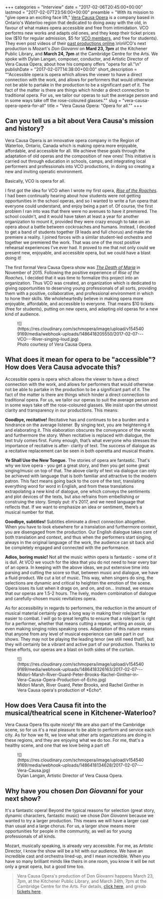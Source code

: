 +++
categories = "Interview"
date = "2017-02-06T20:45:00+00:00"
lastmod = "2017-02-07T23:56:00+00:00"
preamble = "With its mission to \"give opera an exciting face lift,\" [Vera Causa Opera](/scene/companies/vera-causa-opera/) is a company based in Ontario's Waterloo region that dedicated to doing away with the old, in favour of what makes opera accessible and free from intimidation. VCO performs new works and adapts old ones, and they keep their ticket prices low ($10 for regular admission, $5 for [VCO members](http://www.vcopera.ca/membership), and free for students). They even post videos of their [past productions online](http://www.vcopera.ca/past-shows).\n\nVCO's next production is Mozart's *Don Giovanni* on **Mard 23, 7pm** at the Kitchener Public Library, and **March 24, 7pm** at the Cambridge Centre for the Arts. We spoke with Dylan Langan, composer, conductor, and Artistic Director of Vera Causa Opera, about how his company offers \"opera for all.\"\n"
publishDate = "2017-02-07T14:38:00+00:00"
short_description = "&quot;Accessible opera is opera which allows the viewer to have a direct connection with the work, and allows for performers that would otherwise not be able to partake in the production to be a significant part of it. The fact of the matter is there are things which hinder a direct connection to traditional opera. For us, we tailor our operas to suit the average person and in some ways take off the rose-coloured glasses.&quot;"
slug = "vera-causa-opera-opera-for-all"
title = "Vera Causa Opera: &quot;Opera for all.&quot;"
+++

## Can you tell us a bit about Vera Causa's mission and history?

Vera Causa Opera is an innovative opera company in the Region of Waterloo, Ontario, Canada which is making opera more enjoyable, affordable, and accessible for all. We achieve these goals through the adaptation of old operas and the composition of new ones! This initiative is carried out through education in schools, camps, and integrating local performers and professionals into VCO productions, in doing so creating a new and inviting operatic environment. 

Basically, VCO is opera for all. 

I first got the idea for VCO when I wrote my first opera, [*Rise of the Roaches*](https://www.youtube.com/watch?v=rvUnLpWerpo). I had been continually hearing about how students were not getting opportunities in the school operas, and so I wanted to write a fun opera that everyone could understand, and enjoy being a part of. Of course, the first problem I ran into was that there were no avenues to have it premiered. The school couldn't, and it would have taken at least a year for another organization to mount it, provided they were crazy enough to take on an opera about a battle between cockroaches and humans. Instead, I decided to get a band of students together (9 leads and full chorus) and make the premiere a reality. I joined forces with a similar student-led orchestra and together we premiered the work. That was one of the most positive rehearsal experiences I’ve ever had. It proved to me that not only could we present new, enjoyable, and accessible opera, but we could have a blast doing it!

The first formal Vera Causa Opera show was [*The Death of Maria*](https://www.youtube.com/watch?v=sraWYTW3Lvc&feature=youtu.be) in November of 2015. Following the positive experience of *Rise of the Roaches*, I decided that it was time to formalize this project into an organization. Thus VCO was created, an organization which is dedicated to giving opportunities to deserving young professionals of all sorts, providing them with a positive, collaborative, and professional environment in which to hone their skills. We wholeheartedly believe in making opera more enjoyable, affordable, and accessible to everyone. That means $10 tickets (free for students), putting on new opera, and adapting old operas for a new kind of audience.

<figure data-type="image">
![](https://res.cloudinary.com/schmopera/image/upload/v1545409169/media/webhook-uploads/1486418205550/2017-02-07---VCO---River-singing-loud.jpg)<figcaption>Photo courtesy of Vera Causa Opera.</figcaption>
</figure>

## What does it mean for opera to be "accessible"? How does Vera Causa advocate this?

Accessible opera is opera which allows the viewer to have a direct connection with the work, and allows for performers that would otherwise not be able to partake in the production to be a significant part of it. The fact of the matter is there are things which hinder a direct connection to traditional opera. For us, we tailor our operas to suit the average person and in some ways take off the rose-coloured glasses. We insist upon the utmost clarity and transparency in our productions. This means:

**Goodbye, recitative!** Recitative has and continues to be a burden and a hindrance on the average listener. By singing text, you are heightening it and elaborating it. This elaboration obscures the conveyance of the words and furthermore the story. When recitative is replaced with dialogue, the text truly comes first. Funny enough, that’s what everyone who stresses the importance of recitative is after- clarity of text. The success of dialogue as a recitative replacement can be seen in both operetta and musical theatre.

**Ye Shall Use the New Tongue.** The stories of opera are fantastic. That's why we love opera - you get a great story, and then you get some great singing/music on top of that. The above clarity of text via dialogue can only be achieved with language that is both familiar and attractive to the modern patron. This fact means going back to the core of the text, translating everything word for word in English, and from these translations extrapolating a new kind of dialogue, one which conveys the sentiments and plot devices of the texts, but also refrains from embellishing or construing the story. Simply put: it's 2017, and we need language that reflects that. If we want to emphasize an idea or sentiment, there’s a musical number for that.

**Goodbye, subtitles!** Subtitles eliminate a direct connection altogether. When you have to look elsewhere for a translation and furthermore context, you are disengaged from the production. Our English dialogue takes care of both translation and context, and thus when the performers start singing, always in the original language of the work, the audience can sit back and be completely engaged and connected with the performance.

**Adios, boring music!** Not all the music within opera is fantastic - some of it is dull. At VCO we vouch for the idea that you do not need to hear every bar of an opera. In keeping with the above ideas, we put extensive time into parsing and cutting the score so that, between music and dialogue, we have a fluid product. We cut a lot of music. This way, when singers do sing, the selections are dynamic and critical to heighten the emotion of the scene. Opera loses its lust when it drags on, and on, and on... Instead, we ensure that our operas are 1.5-2 hours. The lively, modern combination of dialogue and carefully-chosen music revitalizes opera.

As for accessibility in regards to performers, the reduction in the amount of musical material certainly goes a long way in making their role/part far easier to combat. I will go to great lengths to ensure that a role/part is right for a performer, whether that means cutting a repeat, writing an *ossia*, or even making singing roles speaking ones. Adaptation of this nature means that anyone from any level of musical experience can take part in our shows. They may not be playing the leading tenor (we still need that!), but they will certainly be a vibrant and active part of our production. Thanks to these efforts, our operas are a blast on both sides of the curtain.

<figure data-type="image">![](https://res.cloudinary.com/schmopera/image/upload/v1545409169/media/webhook-uploads/1486418326163/2017-02-07---Midori-Marsh-River-Guard-Peter-Brooks-Rachel-Ginther-in-Vera-Causa-Opera-Production-of-Echo.jpg)
<figcaption>Midori Marsh, River Guard, Peter Brooks, and Rachel Ginther in Vera Causa opera's production of *Echo*.</figcaption>
</figure>

## How does Vera Causa fit into the musical/theatrical scene in Kitchener-Waterloo?

Vera Causa Opera fits quite nicely! We are also part of the Cambridge scene, so for us it's a real pleasure to be able to perform and service each city. As for how we fit, we love what other arts organizations are doing in these regions, and they are enjoying what we do too. For me, that's a healthy scene, and one that we love being a part of!


<figure data-type="image">
![](https://res.cloudinary.com/schmopera/image/upload/v1545409169/media/webhook-uploads/1486418134628/2017-02-07---Vera-Causa.jpg)
<figcaption>Dylan Langan, Artistic Director of Vera Causa Opera.</figcaption>
</figure>

## Why have you chosen *Don Giovanni* for your next show?

It's a fantastic opera! Beyond the typical reasons for selection (great story, dynamic characters, fantastic music) we chose *Don Giovanni* because we wanted to try a larger production. This means we will have a larger cast than usual and a large chorus. For us, a larger show means more opportunities for people in the community, as well as for young professionals of all kinds. 

Mozart, musically speaking, is already very accessible. For me, as Artistic Director, I know the show will be a hit with our audience. We have an incredible cast and orchestra lined-up, and I mean incredible. When you have so many brilliant minds like theirs in one room, you know it will be not only a great opera, but a good time too.

>Vera Causa Opera's production of Don Giovanni happens March 23, 7pm, at the Kitchener Public Library, and March 24th, 7pm at the Cambridge Centre for the Arts. For details, [click here](http://www.vcopera.ca/this-season), and greab [tickets here](https://www.ticketscene.ca/events/16879/).
